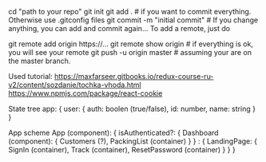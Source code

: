 cd "path to your repo"
git init
git add . # if you want to commit everything. Otherwise use .gitconfig files
git commit -m "initial commit" # If you change anything, you can add and commit again...
To add a remote, just do

git remote add origin https://...
git remote show origin # if everything is ok, you will see your remote
git push -u origin master # assuming your are on the master branch.

Used tutorial:
https://maxfarseer.gitbooks.io/redux-course-ru-v2/content/sozdanie/tochka-vhoda.html
https://www.npmjs.com/package/react-cookie

State tree
app: {
    user: {
        auth: boolen (true/false),
        id: number,
        name: string
    }
}

App scheme
App (component): {
    isAuthenticated?: {
        Dashboard (component): {
            Customers (?),
            PackingList (container)
        }
    } : {
        LandingPage: {
            SignIn (container),
            Track (container),
            ResetPassword (container)
        }
    }
}